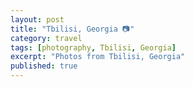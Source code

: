 ```yaml
---
layout: post
title: "Tbilisi, Georgia 📷"
category: travel
tags: [photography, Tbilisi, Georgia]
excerpt: "Photos from Tbilisi, Georgia"
published: true
---
```

<script src="/assets/js/flickr-gallery.js"></script>
<div class="Tbilisi"></div>
<script>
  flickr.addGallery("72157705296718725", ".Tbilisi");
</script>

